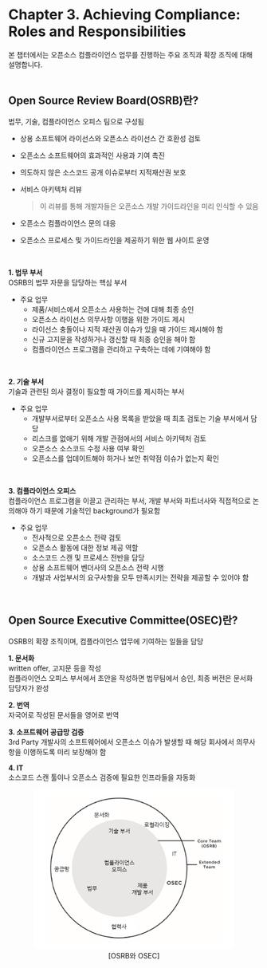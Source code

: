 # Chapter 3. Achieving Compliance: Roles and Responsibilities
본 챕터에서는 오픈소스 컴플라이언스 업무를 진행하는 주요 조직과 확장 조직에 대해 설명합니다.
<br>
<br>

## Open Source Review Board(OSRB)란?
법무, 기술, 컴플라이언스 오피스 팀으로 구성됨

- 상용 소프트웨어 라이선스와 오픈소스 라이선스 간 호환성 검토
- 오픈소스 소프트웨어의 효과적인 사용과 기여 촉진
- 의도하지 않은 소스코드 공개 이슈로부터 지적재산권 보호
- 서비스 아키텍처 리뷰

  > 이 리뷰를 통해 개발자들은 오픈소스 개발 가이드라인을 미리 인식할 수 있음

- 오픈소스 컴플라이언스 문의 대응
- 오픈소스 프로세스 및 가이드라인을 제공하기 위한 웹 사이트 운영
<br>


**1. 법무 부서** <br>
OSRB의 법무 자문을 담당하는 핵심 부서
- 주요 업무
    - 제품/서비스에서 오픈소스 사용하는 건에 대해 최종 승인
    - 오픈소스 라이선스 의무사항 이행을 위한 가이드 제시
    - 라이선스 충돌이나 지적 재산권 이슈가 있을 때 가이드 제시해야 함
    - 신규 고지문을 작성하거나 갱신할 때 최종 승인을 해야 함
    - 컴플라이언스 프로그램을 관리하고 구축하는 데에 기여해야 함
<br>

**2. 기술 부서** <br>
기술과 관련된 의사 결정이 필요할 때 가이드를 제시하는 부서

- 주요 업무
  - 개발부서로부터 오픈소스 사용 목록을 받았을 때 최초 검토는 기술 부서에서 담당
  - 리스크를 없애기 위해 개발 관점에서의 서비스 아키텍처 검토
  - 오픈소스 소스코드 수정 사용 여부 확인
  - 오픈소스를 업데이트해야 하거나 보안 취약점 이슈가 없는지 확인
<br>

**3. 컴플라이언스 오피스** <br>
컴플라이언스 프로그램을 이끌고 관리하는 부서, 개발 부서와 파트너사와 직접적으로 논의해야 하기 때문에 기술적인 background가 필요함

  - 주요 업무
    - 전사적으로 오픈소스 전략 검토
    - 오픈소스 활동에 대한 정보 제공 역할
    - 소스코드 스캔 및 프로세스 전반을 담당
    - 상용 소프트웨어 벤더사의 오픈소스 전략 시행
    - 개발과 사업부서의 요구사항을 모두 만족시키는 전략을 제공할 수 있어야 함

<br>

## Open Source Executive Committee(OSEC)란?
OSRB의 확장 조직이며, 컴플라이언스 업무에 기여하는 일들을 담당

**1. 문서화** <br>
written offer, 고지문 등을 작성 <br>
컴플라이언스 오피스 부서에서 초안을 작성하면 법무팀에서 승인, 최종 버전은 문서화 담당자가 완성

**2. 번역** <br>
자국어로 작성된 문서들을 영어로 번역

**3. 소프트웨어 공급망 검증** <br>
3rd Party 개발사의 소프트웨어에서 오픈소스 이슈가 발생할 때 해당 회사에서 의무사항을 이행하도록 미리 보장해야 함

**4. IT** <br>
소스코드 스캔 툴이나 오픈소스 검증에 필요한 인프라들을 자동화


<p align="center">
<img src="/image/chapter3/osrb-osec.png" width="400"  style="float:"> <br>
[OSRB와 OSEC]
</p>
